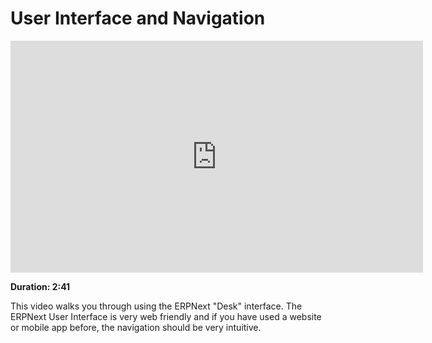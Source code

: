 <!-- add-breadcrumbs -->
<!-- add-breadcrumbs -->
# User Interface and Navigation

<iframe width="660" height="371" src="https://www.youtube.com/embed/vKjHRzMEei0" frameborder="0" allowfullscreen></iframe>

**Duration: 2:41**

This video walks you through using the ERPNext "Desk" interface. The ERPNext User Interface is very web friendly and if you have used a website or mobile app before, the navigation should be very intuitive.
